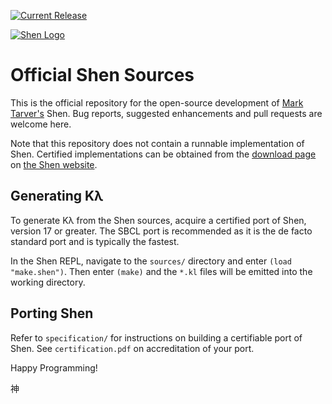 [![Current Release](https://img.shields.io/badge/release-19.3.1-blue.svg)](https://github.com/Shen-Language/shen-sources/releases)

[![Shen Logo](https://raw.githubusercontent.com/Shen-Language/ShenSharp/master/assets/shen.png)](http://www.shenlanguage.org)

# Official Shen Sources

This is the official repository for the open-source development of [Mark Tarver's](http://www.marktarver.com/) Shen. Bug reports, suggested enhancements and pull requests are welcome here.

Note that this repository does not contain a runnable implementation of Shen. Certified implementations can be obtained from the [download page](http://www.shenlanguage.org/download_form.html) on [the Shen website](http://www.shenlanguage.org).

## Generating Kλ

To generate Kλ from the Shen sources, acquire a certified port of Shen, version 17 or greater. The SBCL port is recommended as it is the de facto standard port and is typically the fastest.

In the Shen REPL, navigate to the `sources/` directory and enter `(load "make.shen")`. Then enter `(make)` and the `*.kl` files will be emitted into the working directory.

## Porting Shen

Refer to `specification/` for instructions on building a certifiable port of Shen. See `certification.pdf` on accreditation of your port.

Happy Programming!

神
